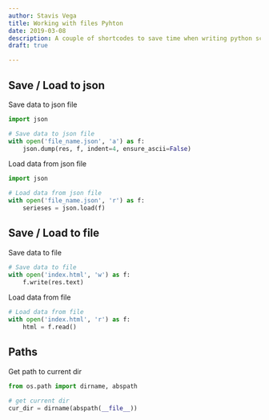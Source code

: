 ```yaml
---
author: Stavis Vega
title: Working with files Pyhton
date: 2019-03-08
description: A couple of shortcodes to save time when writing python scripts
draft: true

---
```

## Save / Load to json

Save data to json file

```python
import json

# Save data to json file
with open('file_name.json', 'a') as f:
    json.dump(res, f, indent=4, ensure_ascii=False)
```

Load data from json file

```python
import json

# Load data from json file
with open('file_name.json', 'r') as f:
    serieses = json.load(f)
```

## Save / Load to file

Save data to file

```python
# Save data to file
with open('index.html', 'w') as f:
    f.write(res.text)
```

Load data from file

```python
# Load data from file
with open('index.html', 'r') as f:
    html = f.read()
```

## Paths

Get path to current dir

```python
from os.path import dirname, abspath

# get current dir
cur_dir = dirname(abspath(__file__))
```
